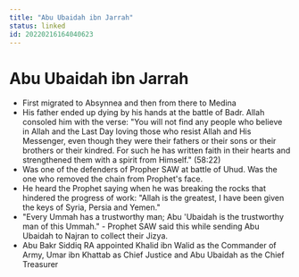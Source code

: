 ```yaml
---
title: "Abu Ubaidah ibn Jarrah"
status: linked
id: 20220216164040623
---
```


# Abu Ubaidah ibn Jarrah

- First migrated to Absynnea and then from there to Medina
- His father ended up dying by his hands at the battle of Badr. Allah consoled him with the verse: "You will not find any people who believe in Allah and the Last Day loving those who resist Allah and His Messenger, even though they were their fathers or their sons or their brothers or their kindred. For such he has written faith in their hearts and strengthened them with a spirit from Himself." (58:22)
- Was one of the defenders of Propher SAW at battle of Uhud. Was the one who removed the chain from Prophet's face.
- He heard the Prophet saying when he was breaking the rocks that hindered the progress of work: "Allah is the greatest, I have been given the keys of Syria, Persia and Yemen."
- "Every Ummah has a trustworthy man; Abu 'Ubaidah is the trustworthy man of this Ummah." - Prophet SAW said this while sending Abu Ubaidah to Najran to collect their Jizya.
- Abu Bakr Siddiq RA appointed Khalid ibn Walid as the Commander of Army, Umar ibn Khattab as Chief Justice and Abu Ubaidah as the Chief Treasurer